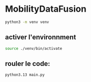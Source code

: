 # MobilityDataFusion
```bash
python3 -m venv venv
```
## activer l'environnment
```bash
source ./venv/bin/activate
```
## rouler le code:
```bash
python3.13 main.py
```